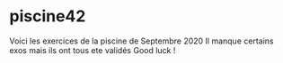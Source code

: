 # piscine42
Voici les exercices de la piscine de Septembre 2020
Il manque certains exos mais ils ont tous ete validés
Good luck !
